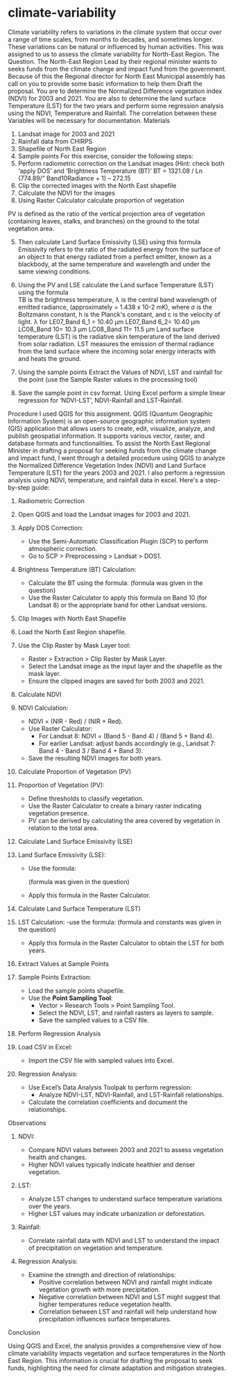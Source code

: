 # climate-variability
Climate variability refers to variations in the climate system that occur over a range of time scales, from months to decades, and sometimes longer. These variations can be natural or influenced by human activities.
This was assigned to us to assess the climate variability for North-East Region.
The Question.
The North-East Region Lead by their regional minister wants to seeks funds from the climate change and impact fund from the government. Because of this the Regional director for North East Municipal assembly has call on you to provide some basic information to help them Draft the proposal. You are to determine the Normalized Difference vegetation index (NDVI) for 2003 and 2021. You are also to determine the land surface Temperature (LST) for the two years and perform some regression analysis using the NDVI, Temperature and Rainfall. The correlation between these Variables will be necessary for documentation. 
Materials 
1.	Landsat image for 2003 and 2021 
2.	Rainfall data from CHIRPS
3.	Shapefile of North East Region
4.	Sample points 
For this exercise, consider the following steps:
1.	Perform radiometric correction on the Landsat images (Hint: check both ‘apply DOS’ and ‘Brightness Temperature (BT)’
BT = 1321.08 / Ln (774.89/” Band10Radiance + 1) – 272.15
2.	Clip the corrected images with the North East shapefile 
3.	Calculate the NDVI for the images 
4.	Using Raster Calculator calculate proportion of vegetation
  

PV is defined as the ratio of the vertical projection area of vegetation (containing leaves, stalks, and branches) on the ground to the total vegetation area.

5.	Then calculate Land Surface Emissivity (LSE) using this formula 
Emissivity refers to the ratio of the radiated energy from the surface of an object to that energy radiated from a perfect emitter, known as a blackbody, at the same temperature and wavelength and under the same viewing conditions.
6.	Using the PV and LSE calculate the Land surface Temperature (LST) using the formula  
TB is the brightness temperature, λ is the central band wavelength of emitted radiance,   (approximately = 1.438 x 10-2 mK), where σ is the Boltzmann constant, h is the Planck's constant, and c is the velocity of light.
λ for   LE07_Band 6_1 = 10.40 µm
	LE07_Band 6_2= 10.40 µm
	LC08_Band 10= 10.3 µm
LC08_Band 11= 11.5 µm
Land surface temperature (LST) is the radiative skin temperature of the land derived from solar radiation. LST measures the emission of thermal radiance from the land surface where the incoming solar energy interacts with and heats the ground.

7.	Using the sample points Extract the Values of NDVI, LST and rainfall for the point (use the Sample Raster values in the processing tool)
8.	Save the sample point in csv format. Using Excel perform a simple linear regression for ‘NDVI-LST’, NDVI-Rainfall and LST-Rainfall.

   Procedure 
   I used QGIS for this assignment.
   QGIS (Quantum Geographic Information System) is an open-source geographic information system (GIS) application that allows users to create, edit, visualize, analyze, and publish geospatial information. It supports various vector, raster, and database formats and functionalities.
   To assist the North East Regional Minister in drafting a proposal for seeking funds from the climate change and impact fund, I went through a detailed procedure using QGIS to analyze the Normalized Difference Vegetation Index (NDVI) and Land Surface Temperature (LST) for the years 2003 and 2021. I also perform a regression analysis using NDVI, temperature, and rainfall data in excel. Here's a step-by-step guide:


 1. Radiometric Correction

1. Open QGIS and load the Landsat images for 2003 and 2021.
2. Apply DOS Correction:
   - Use the Semi-Automatic Classification Plugin (SCP) to perform atmospheric correction.
   - Go to SCP > Preprocessing > Landsat > DOS1.
3. Brightness Temperature (BT) Calculation:
   - Calculate the BT using the formula:
    (formula was given in the question)
   - Use the Raster Calculator to apply this formula on Band 10 (for Landsat 8) or the appropriate band for other Landsat versions.

 2. Clip Images with North East Shapefile

1. Load the North East Region shapefile.
2. Use the Clip Raster by Mask Layer tool:
   - Raster > Extraction > Clip Raster by Mask Layer.
   - Select the Landsat image as the input layer and the shapefile as the mask layer.
   - Ensure the clipped images are saved for both 2003 and 2021.

 3. Calculate NDVI

1. NDVI Calculation:
   - NDVI = (NIR - Red) / (NIR + Red).
   - Use Raster Calculator:
     - For Landsat 8: NDVI = (Band 5 - Band 4) / (Band 5 + Band 4).
     - For earlier Landsat: adjust bands accordingly (e.g., Landsat 7: Band 4 - Band 3 / Band 4 + Band 3).
   - Save the resulting NDVI images for both years.

 4. Calculate Proportion of Vegetation (PV)

1. Proportion of Vegetation (PV):
   - Define thresholds to classify vegetation.
   - Use the Raster Calculator to create a binary raster indicating vegetation presence.
   - PV can be derived by calculating the area covered by vegetation in relation to the total area.

 5. Calculate Land Surface Emissivity (LSE)

1. Land Surface Emissivity (LSE):
   - Use the formula:
    
      (formula was given in the question)
   - Apply this formula in the Raster Calculator.

 6. Calculate Land Surface Temperature (LST)

1. LST Calculation:
   -use the formula:
      (formula and constants was given in the question)
     
   - Apply this formula in the Raster Calculator to obtain the LST for both years.

 7. Extract Values at Sample Points

1. Sample Points Extraction:
   - Load the sample points shapefile.
   - Use the **Point Sampling Tool**:
     - Vector > Research Tools > Point Sampling Tool.
     - Select the NDVI, LST, and rainfall rasters as layers to sample.
     - Save the sampled values to a CSV file.

 8. Perform Regression Analysis

1. Load CSV in Excel:
   - Import the CSV file with sampled values into Excel.
2. Regression Analysis:
   - Use Excel’s Data Analysis Toolpak to perform regression:
     - Analyze NDVI-LST, NDVI-Rainfall, and LST-Rainfall relationships.
   - Calculate the correlation coefficients and document the relationships.

 Observations

1. NDVI:
   - Compare NDVI values between 2003 and 2021 to assess vegetation health and changes.
   - Higher NDVI values typically indicate healthier and denser vegetation.

2. LST:
   - Analyze LST changes to understand surface temperature variations over the years.
   - Higher LST values may indicate urbanization or deforestation.

3. Rainfall:
   - Correlate rainfall data with NDVI and LST to understand the impact of precipitation on vegetation and temperature.

4. Regression Analysis:
   - Examine the strength and direction of relationships:
     - Positive correlation between NDVI and rainfall might indicate vegetation growth with more precipitation.
     - Negative correlation between NDVI and LST might suggest that higher temperatures reduce vegetation health.
     - Correlation between LST and rainfall will help understand how precipitation influences surface temperatures.

 Conclusion

Using QGIS and Excel, the analysis provides a comprehensive view of how climate variability impacts vegetation and surface temperatures in the North East Region. This information is crucial for drafting the proposal to seek funds, highlighting the need for climate adaptation and mitigation strategies.

